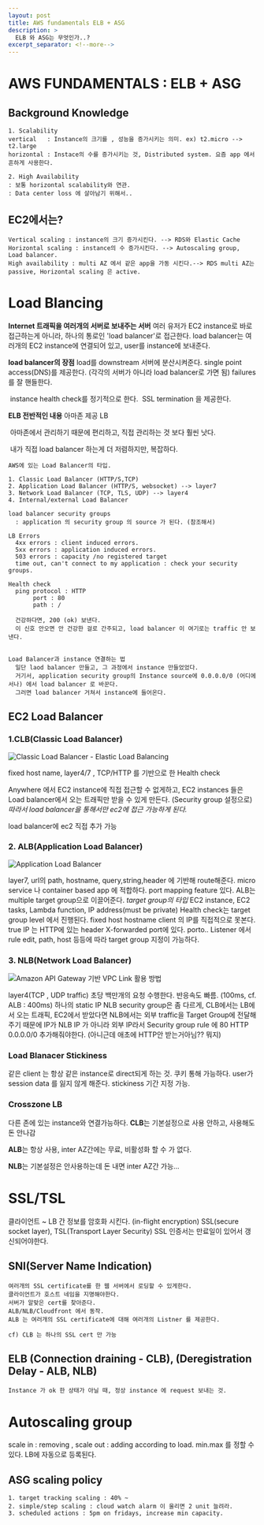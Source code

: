 ```yaml
---
layout: post
title: AWS fundamentals ELB + ASG
description: >
  ELB 와 ASG는 무엇인가..?
excerpt_separator: <!--more-->
---
```

# AWS FUNDAMENTALS : ELB + ASG

## Background Knowledge

    1. Scalability
    vertical   : Instance의 크기를 , 성능을 증가시키는 의미. ex) t2.micro --> t2.large
    horizontal : Instace의 수를 증가시키는 것, Distributed system. 요즘 app 에서 흔하게 사용한다.
    
    2. High Availability
    : 보통 horizontal scalability와 연관.
    : Data center loss 에 살아남기 위해서..


## EC2에서는?
    Vertical scaling : instance의 크기 증가시킨다. --> RDS와 Elastic Cache 
    Horizontal scaling : instance의 수 증가시킨다. --> Autoscaling group, Load balancer.
    High availability : multi AZ 에서 같은 app을 가동 시킨다.--> RDS multi AZ는 passive, Horizontal scaling 은 active.


# Load Blancing
**Internet 트래픽을 여러개의 서버로 보내주는 서버**
    여러 유저가 EC2 instance로 바로 접근하는게 아니라, 하나의 통로인 'load balancer'로 접근한다.
    load balancer는 여러개의 EC2 instance에 연결되어 있고, user를 instance에 보내준다.

**load balancer의 장점**
    load를 downstream 서버에 분산시켜준다.
    single point access(DNS)를 제공한다. (각각의 서버가 아니라 load balancer로 가면 됨)
	failures를 잘 핸들한다.

​	instance health check를 정기적으로 한다.
​    SSL termination 을 제공한다.

  

**ELB 전반적인 내용**
    아마존 제공 LB

​    아마존에서 관리하기 때문에 편리하고, 직접 관리하는 것 보다 훨씬 낫다.

​	내가 직접 load balancer 하는게 더 저렴하지만, 복잡하다.

    AWS에 있는 Load Balancer의 타입.
    
    1. Classic Load Balancer (HTTP/S,TCP)
    2. Application Load Balancer (HTTP/S, websocket) --> layer7
    3. Network Load Balancer (TCP, TLS, UDP) --> layer4
    4. Internal/external Load Balancer
    
    load balancer security groups
      : application 의 security group 의 source 가 된다. (참조해서)
    
    LB Errors
      4xx errors : client induced errors.
      5xx errors : application induced errors.
      503 errors : capacity /no registered target
      time out, can't connect to my application : check your security groups.
    
    Health check
      ping protocol : HTTP
           port : 80
           path : /
    
      건강하다면, 200 (ok) 보낸다.
      이 신호 안오면 안 건강한 걸로 간주되고, load balancer 이 여기로는 traffic 안 보낸다.


    Load Balancer과 instance 연결하는 법
      일단 laod balancer 만들고, 그 과정에서 instance 만들었었다.
      거기서, application security group의 Instance source에 0.0.0.0/0 (어디에서나) 에서 load balancer 로 바꾼다.
      그러면 load balancer 거쳐서 instance에 들어온다.  


## EC2 Load Balancer
### 1.CLB(Classic Load Balancer)



![Classic Load Balancer - Elastic Load Balancing](https://docs.aws.amazon.com/ko_kr/elasticloadbalancing/latest/classic/images/load_balancer.png) 

fixed host name, layer4/7 , TCP/HTTP 를 기반으로 한 Health check 

Anywhere 에서 EC2 instance에 직접 접근할 수 없게하고, EC2 instances 들은 Load balancer에서 오는 트래픽만 받을 수 있게 만든다. (Security group 설정으로) *따라서 load balancer을 통해서만 ec2에 접근 가능하게 된다.*

load balancer에 ec2 직접 추가 가능



### 2. ALB(Application Load Balancer)

![Application Load Balancer](https://d2908q01vomqb2.cloudfront.net/da4b9237bacccdf19c0760cab7aec4a8359010b0/2019/10/06/illustration-2.png)

layer7, url의 path, hostname, query,string,header 에 기반해 route해준다.
  micro service 나 container based app 에 적합하다.
  port mapping feature 있다.
  ALB는 multiple target group으로 이끌어준다.
  *target group의 타입*
EC2 instance, EC2 tasks, Lambda function, IP address(must be private)
  Health check는 target group level 에서 진행된다.
  fixed host hostname
  client 의 IP를 직접적으로 못본다.  true IP 는 HTTP에 있는 header X-forwarded port에 있다. porto..
  Listener 에서 rule edit, path, host 등등에 따라 target group 지정이 가능하다.

### 3. NLB(Network Load Balancer)

![Amazon API Gateway 기반 VPC Link 활용 방법](https://d2908q01vomqb2.cloudfront.net/7b52009b64fd0a2a49e6d8a939753077792b0554/2018/07/02/api-gateway-vpc-link-2.png)

layer4(TCP , UDP traffic)
  초당 백만개의 요청 수행한다.
  반응속도 빠름. (100ms, cf. ALB : 400ms)
  하나의 static IP
  NLB security group은 좀 다르게, CLB에서는 LB에서 오는 트래픽, EC2에서 받았다면
  NLB에서는 외부 traffic을 Target Group에 전달해주기 때문에 IP가 NLB IP 가 아니라 외부 IP라서
  Security group rule 에 80 HTTP 0.0.0.0/0 추가해줘야한다. (아니근데 애초에 HTTP안 받는거아님?? 뭐지)



### Load Blanacer Stickiness

같은 client 는 항상 같은 instance로 direct되게 하는 것.
쿠키 통해 가능하다. user가 session data 를 잃지 않게 해준다.
stickiness 기간 지정 가능.



### Crosszone LB

다른 존에 있는 instance와 연결가능하다.
**CLB**는 기본설정으로 사용 안하고, 사용해도 돈 안나감

**ALB**는 항상 사용, inter AZ간에는 무료, 비활성화 할 수 가 없다.

**NLB**는 기본설정은 안사용하는데 돈 내면 inter AZ간 가능...





# SSL/TSL

  클라이언트 ~ LB 간 정보를 암호화 시킨다. (in-flight encryption)
  SSL(secure socket layer), TSL(Transport Layer Security)
  SSL 인증서는 만료일이 있어서 갱신되어야한다.

## SNI(Server Name Indication)
    여러개의 SSL certificate를 한 웹 서버에서 로딩할 수 있게한다.
    클라이언트가 호스트 네임을 지명해야한다.
    서버가 알맞은 cert를 찾아준다.
    ALB/NLB/Cloudfront 에서 동작.
    ALB 는 여러개의 SSL certificate에 대해 여러개의 Listner 를 제공한다.
    
    cf) CLB 는 하나의 SSL cert 만 가능

## ELB (Connection draining - CLB), (Deregistration Delay -  ALB, NLB)
    Instance 가 ok 한 상태가 아닐 때, 정상 instance 에 request 보내는 것.


# Autoscaling group
  scale in : removing , scale out : adding according to load.
  min.max 를 정할 수 있다.
  LB에 자동으로 등록된다.

## ASG scaling policy
    1. target tracking scaling : 40% ~
    2. simple/step scaling : cloud watch alarm 이 울리면 2 unit 늘려라.
    3. scheduled actions : 5pm on fridays, increase min capacity.
